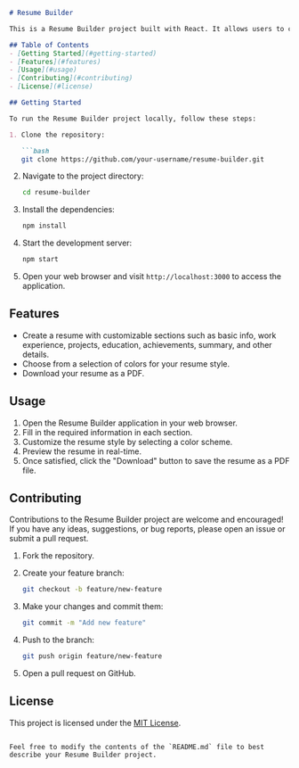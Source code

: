 

```markdown
# Resume Builder

This is a Resume Builder project built with React. It allows users to create their own resumes with customizable sections and styles.

## Table of Contents
- [Getting Started](#getting-started)
- [Features](#features)
- [Usage](#usage)
- [Contributing](#contributing)
- [License](#license)

## Getting Started

To run the Resume Builder project locally, follow these steps:

1. Clone the repository:

   ```bash
   git clone https://github.com/your-username/resume-builder.git
   ```

2. Navigate to the project directory:

   ```bash
   cd resume-builder
   ```

3. Install the dependencies:

   ```bash
   npm install
   ```

4. Start the development server:

   ```bash
   npm start
   ```

5. Open your web browser and visit `http://localhost:3000` to access the application.

## Features

- Create a resume with customizable sections such as basic info, work experience, projects, education, achievements, summary, and other details.
- Choose from a selection of colors for your resume style.
- Download your resume as a PDF.

## Usage

1. Open the Resume Builder application in your web browser.
2. Fill in the required information in each section.
3. Customize the resume style by selecting a color scheme.
4. Preview the resume in real-time.
5. Once satisfied, click the "Download" button to save the resume as a PDF file.

## Contributing

Contributions to the Resume Builder project are welcome and encouraged! If you have any ideas, suggestions, or bug reports, please open an issue or submit a pull request.

1. Fork the repository.
2. Create your feature branch:

   ```bash
   git checkout -b feature/new-feature
   ```

3. Make your changes and commit them:

   ```bash
   git commit -m "Add new feature"
   ```

4. Push to the branch:

   ```bash
   git push origin feature/new-feature
   ```

5. Open a pull request on GitHub.

## License

This project is licensed under the [MIT License](LICENSE).
```

Feel free to modify the contents of the `README.md` file to best describe your Resume Builder project.